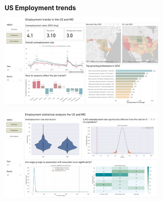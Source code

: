 ## US Employment trends
![dashboard overview](images/overview.jpg)
###
![dashboard stat_analysis](images/stat_analysis.jpg)
